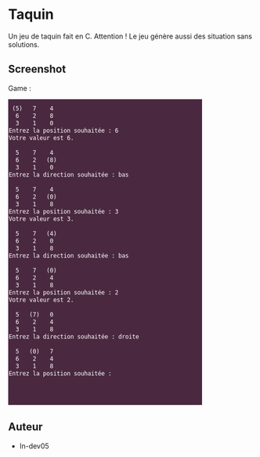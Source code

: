# Taquin

Un jeu de taquin fait en C.
Attention ! Le jeu génère aussi des situation sans solutions.

## Screenshot
Game :

![Menu](./screenshots/example.png)

## Auteur

+ ln-dev05